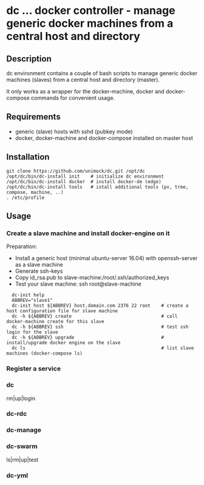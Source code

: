 # dc  ... docker controller - manage generic docker machines from a central host and directory 

## Description

dc environment contains a couple of bash scripts to manage generic docker machines (slaves) 
from a central host and directory (master).

It only works as a wrapper for the docker-machine, docker and docker-compose commands for convenient usage.

## Requirements

 * generic (slave) hosts with sshd (pubkey mode)
 * docker, docker-machine and docker-compose installed on master host

## Installation

```
git clone https://github.com/unimock/dc.git /opt/dc
/opt/dc/bin/dc-install init    # initialize dc environment
/opt/dc/bin/dc-install docker  # install docker-de (edge)
/opt/dc/bin/dc-install tools   # istall additional tools (pv, tree, compose, machine, ..)
. /etc/profile

```

## Usage


### Create a slave machine and install docker-engine on it

Preparation:
 * Install a generic host (minimal ubuntu-server 16.04) with openssh-server as a slave machine
 * Generate ssh-keys
 * Copy id_rsa.pub to slave-machine:/root/.ssh/authorized_keys
 * Test your slave machine: ssh root@slave-machine

```
  dc-init help
  ABBREV="slave1"
  dc-init host ${ABBREV} host.domain.com 2376 22 root    # create a host configuration file for slave machine 
  dc -h ${ABBREV} create                                 # call docker-machine create for this slave
  dc -h ${ABBREV} ssh                                    # test ssh login for the slave
  dc -h ${ABBREV} upgrade                                # install/upgrade docker engine on the slave
  dc ls                                                  # list slave machines (docker-compose ls)
```


### Register a service


### dc
rm|up|login

### dc-rdc

### dc-manage


### dc-swarm
ls|rm|up|test

### dc-yml


